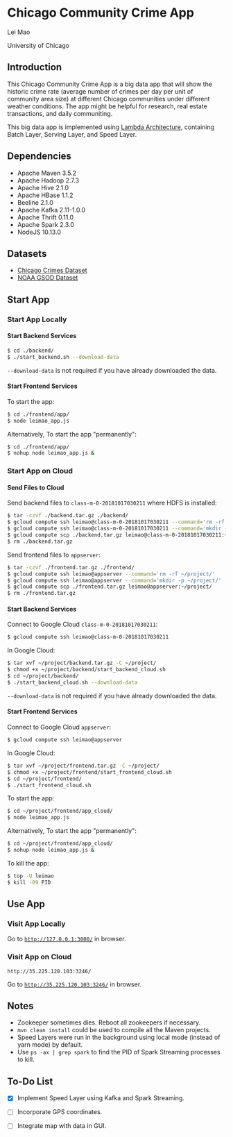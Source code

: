 # Chicago Community Crime App

Lei Mao

University of Chicago

## Introduction

This Chicago Community Crime App is a big data app that will show the historic crime rate (average number of crimes per day per unit of community area size) at different Chicago communities under different weather conditions. The app might be helpful for research, real estate transactions, and daily communiting.

This big data app is implemented using [Lambda Architecture](https://en.wikipedia.org/wiki/Lambda_architecture), containing Batch Layer, Serving Layer, and Speed Layer.

## Dependencies

* Apache Maven 3.5.2
* Apache Hadoop 2.7.3
* Apache Hive 2.1.0
* Apache HBase 1.1.2
* Beeline 2.1.0
* Apache Kafka 2.11-1.0.0
* Apache Thrift 0.11.0
* Apache Spark 2.3.0
* NodeJS 10.13.0

## Datasets

* [Chicago Crimes Dataset](https://data.cityofchicago.org/Public-Safety/Crimes-2001-to-present/ijzp-q8t2)
* [NOAA GSOD Dataset](https://data.noaa.gov/dataset/dataset/global-surface-summary-of-the-day-gsod)

## Start App

### Start App Locally

#### Start Backend Services

```bash
$ cd ./backend/
$ ./start_backend.sh --download-data
```

``--download-data`` is not required if you have already downloaded the data.

#### Start Frontend Services

To start the app:

```bash
$ cd ./frontend/app/
$ node leimao_app.js
```

Alternatively, To start the app "permanently":

```bash
$ cd ./frontend/app/
$ nohup node leimao_app.js &
```

### Start App on Cloud

#### Send Files to Cloud

Send backend files to ``class-m-0-20181017030211`` where HDFS is installed:

```bash
$ tar -czvf ./backend.tar.gz ./backend/
$ gcloud compute ssh leimao@class-m-0-20181017030211 --command='rm -rf ~/project/'
$ gcloud compute ssh leimao@class-m-0-20181017030211 --command='mkdir -p ~/project/'
$ gcloud compute scp ./backend.tar.gz leimao@class-m-0-20181017030211:~/project/
$ rm ./backend.tar.gz
```

Send frontend files to ``appserver``:

```bash
$ tar -czvf ./frontend.tar.gz ./frontend/
$ gcloud compute ssh leimao@appserver --command='rm -rf ~/project/'
$ gcloud compute ssh leimao@appserver --command='mkdir -p ~/project/'
$ gcloud compute scp ./frontend.tar.gz leimao@appserver:~/project/
$ rm ./frontend.tar.gz
```


#### Start Backend Services

Connect to Google Cloud ``class-m-0-20181017030211``:

```bash
$ gcloud compute ssh leimao@class-m-0-20181017030211
```

In Google Cloud:

```bash
$ tar xvf ~/project/backend.tar.gz -C ~/project/
$ chmod +x ~/project/backend/start_backend_cloud.sh
$ cd ~/project/backend/
$ ./start_backend_cloud.sh --download-data
```

``--download-data`` is not required if you have already downloaded the data.

#### Start Frontend Services

Connect to Google Cloud ``appserver``:

```bash
$ gcloud compute ssh leimao@appserver
```

In Google Cloud:

```bash
$ tar xvf ~/project/frontend.tar.gz -C ~/project/
$ chmod +x ~/project/frontend/start_frontend_cloud.sh
$ cd ~/project/frontend/
$ ./start_frontend_cloud.sh
```

To start the app:

```bash
$ cd ~/project/frontend/app_cloud/
$ node leimao_app.js
```

Alternatively, To start the app "permanently":

```bash
$ cd ~/project/frontend/app_cloud/
$ nohup node leimao_app.js &
```

To kill the app:

```bash
$ top -U leimao
$ kill -09 PID
```

## Use App

### Visit App Locally

Go to [``http://127.0.0.1:3000/``](http://127.0.0.1:3000/) in browser.

### Visit App on Cloud

``http://35.225.120.103:3246/``

Go to [``http://35.225.120.103:3246/``](http://35.225.120.103:3246/) in browser.


## Notes

* Zookeeper sometimes dies. Reboot all zookeepers if necessary.
* ``mvn clean install`` could be used to compile all the Maven projects.
* Speed Layers were run in the background using local mode (instead of yarn mode) by default. 
* Use ``ps -ax | grep spark`` to find the PID of Spark Streaming processes to kill.

## To-Do List

- [x] Implement Speed Layer using Kafka and Spark Streaming.
- [ ] Incorporate GPS coordinates.
- [ ] Integrate map with data in GUI.

